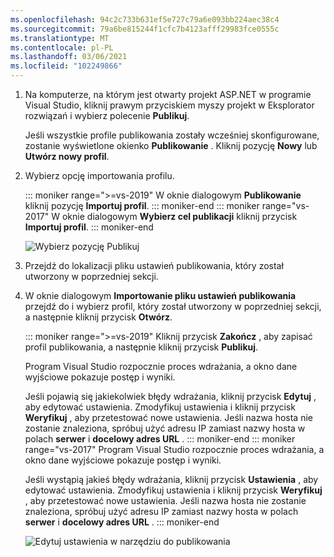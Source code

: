 ```yaml
---
ms.openlocfilehash: 94c2c733b631ef5e727c79a6e093bb224aec38c4
ms.sourcegitcommit: 79a6be815244f1cfc7b4123afff29983fce0555c
ms.translationtype: MT
ms.contentlocale: pl-PL
ms.lasthandoff: 03/06/2021
ms.locfileid: "102249866"
---
```


1. Na komputerze, na którym jest otwarty projekt ASP.NET w programie Visual Studio, kliknij prawym przyciskiem myszy projekt w Eksplorator rozwiązań i wybierz polecenie **Publikuj**.

   Jeśli wszystkie profile publikowania zostały wcześniej skonfigurowane, zostanie wyświetlone okienko **Publikowanie** . Kliknij pozycję **Nowy** lub **Utwórz nowy profil**.

1. Wybierz opcję importowania profilu.

   ::: moniker range=">=vs-2019"
   W oknie dialogowym **Publikowanie** kliknij pozycję **Importuj profil**.
   ::: moniker-end
   ::: moniker range="vs-2017"
   W oknie dialogowym **Wybierz cel publikacji** kliknij przycisk **Importuj profil**.
   ::: moniker-end

   ![Wybierz pozycję Publikuj](../../deployment/media/tutorial-publish-tool-import-profile.png)

1. Przejdź do lokalizacji pliku ustawień publikowania, który został utworzony w poprzedniej sekcji.

1. W oknie dialogowym **Importowanie pliku ustawień publikowania** przejdź do i wybierz profil, który został utworzony w poprzedniej sekcji, a następnie kliknij przycisk **Otwórz**.

   ::: moniker range=">=vs-2019"
   Kliknij przycisk **Zakończ** , aby zapisać profil publikowania, a następnie kliknij przycisk **Publikuj**.

   Program Visual Studio rozpocznie proces wdrażania, a okno dane wyjściowe pokazuje postęp i wyniki.

   Jeśli pojawią się jakiekolwiek błędy wdrażania, kliknij przycisk **Edytuj** , aby edytować ustawienia. Zmodyfikuj ustawienia i kliknij przycisk **Weryfikuj** , aby przetestować nowe ustawienia. Jeśli nazwa hosta nie zostanie znaleziona, spróbuj użyć adresu IP zamiast nazwy hosta w polach **serwer** i **docelowy adres URL** .
   ::: moniker-end
   ::: moniker range="vs-2017"
   Program Visual Studio rozpocznie proces wdrażania, a okno dane wyjściowe pokazuje postęp i wyniki.

   Jeśli wystąpią jakieś błędy wdrażania, kliknij przycisk **Ustawienia** , aby edytować ustawienia. Zmodyfikuj ustawienia i kliknij przycisk **Weryfikuj** , aby przetestować nowe ustawienia. Jeśli nazwa hosta nie zostanie znaleziona, spróbuj użyć adresu IP zamiast nazwy hosta w polach **serwer** i **docelowy adres URL** .
   ::: moniker-end

   ![Edytuj ustawienia w narzędziu do publikowania](../../deployment/media/tutorial-configure-publish-settings-in-tool.png)
